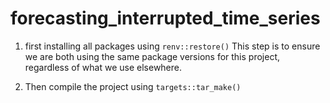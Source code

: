 # forecasting_interrupted_time_series


1. first installing all packages using `renv::restore()`
This step is to ensure we are both using the same package versions for this project, regardless of what we use elsewhere.

2. Then compile the project using `targets::tar_make()`

